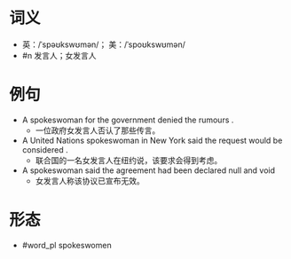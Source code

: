 # 词义
- 英：/ˈspəʊkswʊmən/； 美：/ˈspoʊkswʊmən/
- #n 发言人；女发言人
# 例句
- A spokeswoman for the government denied the rumours .
	- 一位政府女发言人否认了那些传言。
- A United Nations spokeswoman in New York said the request would be considered .
	- 联合国的一名女发言人在纽约说，该要求会得到考虑。
- A spokeswoman said the agreement had been declared null and void
	- 女发言人称该协议已宣布无效。
# 形态
- #word_pl spokeswomen
